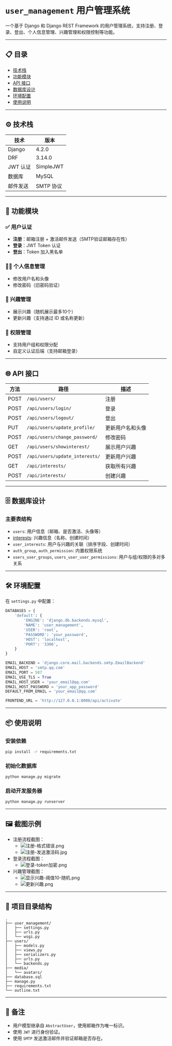 # `user_management` 用户管理系统

一个基于 Django 和 Django REST Framework 的用户管理系统，支持注册、登录、登出、个人信息管理、兴趣管理和权限控制等功能。

---

## 📋 目录

- [技术栈](#技术栈)
- [功能模块](#功能模块)
- [API 接口](#api-接口)
- [数据库设计](#数据库设计)
- [环境配置](#环境配置)
- [使用说明](#使用说明)

---

## ⚙️ 技术栈

| 技术         | 版本        |
|--------------|-------------|
| Django       | 4.2.0       |
| DRF          | 3.14.0      |
| JWT 认证     | SimpleJWT   |
| 数据库       | MySQL       |
| 邮件发送     | SMTP 协议   |

---

## 🧩 功能模块

### ✅ 用户认证
- **注册**：邮箱注册 + 激活邮件发送（SMTP验证邮箱存在性）
- **登录**：JWT Token 认证
- **登出**：Token 加入黑名单

### 🧑‍💻 个人信息管理
- 修改用户名和头像
- 修改密码（旧密码验证）

### 💬 兴趣管理
- 展示兴趣（随机展示最多10个）
- 更新兴趣（支持通过 ID 或名称更新）

### 🔐 权限管理
- 支持用户组和权限分配
- 自定义认证后端（支持邮箱登录）

---

## 🌐 API 接口

| 方法 | 路径                     | 描述                   |
|------|--------------------------|------------------------|
| POST | `/api/users/`            | 注册                   |
| POST | `/api/users/login/`      | 登录                   |
| POST | `/api/users/logout/`     | 登出                   |
| PUT  | `/api/users/update_profile/` | 更新用户名和头像    |
| POST | `/api/users/change_password/` | 修改密码            |
| GET  | `/api/users/showinterest/` | 展示用户兴趣         |
| POST | `/api/users/update_interests/` | 更新用户兴趣       |
| GET  | `/api/interests/`        | 获取所有兴趣           |
| POST | `/api/interests/`        | 创建兴趣               |

---

## 🗄️ 数据库设计

### 主要表结构

- `users`: 用户信息（邮箱、是否激活、头像等）
- [interests](file://c:\Users\1\Desktop\ucras\user_management\users\models.py#L8-L8): 兴趣信息（名称、创建时间）
- `user_interests`: 用户与兴趣的关联（排序字段、创建时间）
- `auth_group`, `auth_permission`: 内置权限系统
- `users_user_groups`, `users_user_user_permissions`: 用户与组/权限的多对多关系

---

## 🛠️ 环境配置

在 `settings.py` 中配置：

```python
DATABASES = {
    'default': {
        'ENGINE': 'django.db.backends.mysql',
        'NAME': 'user_management',
        'USER': 'root',
        'PASSWORD': 'your_password',
        'HOST': 'localhost',
        'PORT': '3306',
    }
}

EMAIL_BACKEND = 'django.core.mail.backends.smtp.EmailBackend'
EMAIL_HOST = 'smtp.qq.com'
EMAIL_PORT = 587
EMAIL_USE_TLS = True
EMAIL_HOST_USER = 'your_email@qq.com'
EMAIL_HOST_PASSWORD = 'your_app_password'
DEFAULT_FROM_EMAIL = 'your_email@qq.com'

FRONTEND_URL = 'http://127.0.0.1:8000/api/activate'
```

---

## 📦 使用说明

### 安装依赖

```bash
pip install -r requirements.txt
```

### 初始化数据库

```bash
python manage.py migrate
```

### 启动开发服务器

```bash
python manage.py runserver
```

---

## 🖼️ 截图示例

- 注册流程截图：
  - ![注册-格式错误.png](注册-格式错误.png)
  - ![注册-发送激活码.jpg](注册-发送激活码.jpg)
- 登录流程截图：
  - ![登录-token加密.png](登录-token加密.png)
- 兴趣管理截图：
  - ![显示兴趣-阈值10-随机.png](显示兴趣-阈值10-随机.png)
  - ![更新兴趣.png](更新兴趣.png)

---

## 📁 项目目录结构

```
.
├── user_management/
│   ├── settings.py
│   ├── urls.py
│   └── wsgi.py
├── users/
│   ├── models.py
│   ├── views.py
│   ├── serializers.py
│   ├── urls.py
│   └── backends.py
├── media/
│   └── avatars/
├── database.sql
├── manage.py
├── requirements.txt
└── outline.txt
```

---

## 📝 备注

- 用户模型继承自 `AbstractUser`，使用邮箱作为唯一标识。
- 使用 `JWT` 进行身份验证。
- 使用 `SMTP` 发送激活邮件并验证邮箱是否存在。
